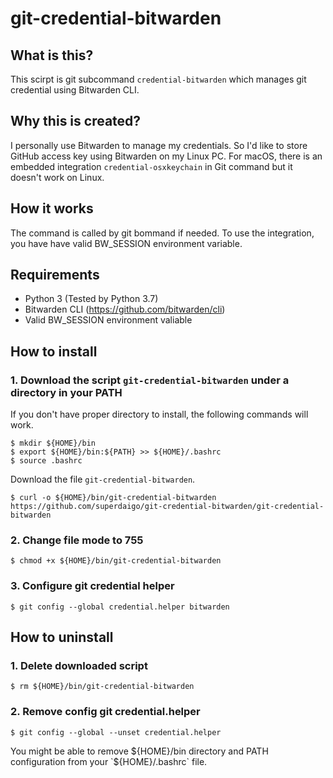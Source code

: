 # git-credential-bitwarden

## What is this?

This scirpt is git subcommand `credential-bitwarden` which manages git credential using Bitwarden CLI.

## Why this is created?

I personally use Bitwarden to manage my credentials. So I'd like to store GitHub access key using Bitwarden on my Linux PC.
For macOS, there is an embedded integration `credential-osxkeychain` in Git command but it doesn't work on Linux.


## How it works

The command is called by git bommand if needed.
To use the integration, you have have valid BW_SESSION environment variable.

## Requirements

- Python 3 (Tested by Python 3.7)
- Bitwarden CLI (https://github.com/bitwarden/cli)
- Valid BW_SESSION environment valiable

## How to install

### 1. Download the script `git-credential-bitwarden` under a directory in your PATH

If you don't have proper directory to install, the following commands will work.
```
$ mkdir ${HOME}/bin
$ export ${HOME}/bin:${PATH} >> ${HOME}/.bashrc
$ source .bashrc
```

Download the file `git-credential-bitwarden`.
```
$ curl -o ${HOME}/bin/git-credential-bitwarden https://github.com/superdaigo/git-credential-bitwarden/git-credential-bitwarden
```

### 2. Change file mode to 755

```
$ chmod +x ${HOME}/bin/git-credential-bitwarden
```

### 3. Configure git credential helper

```
$ git config --global credential.helper bitwarden
```


## How to uninstall

### 1. Delete downloaded script

```
$ rm ${HOME}/bin/git-credential-bitwarden
```

### 2. Remove config git credential.helper

```
$ git config --global --unset credential.helper
```
You might be able to remove ${HOME}/bin directory and PATH configuration from your `${HOME}/.bashrc` file.
